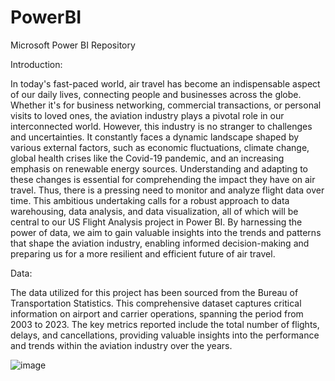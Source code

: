 # PowerBI
Microsoft Power BI Repository

Introduction:

In today's fast-paced world, air travel has become an indispensable aspect of our daily lives, connecting people and businesses across the globe. Whether it's for business networking, commercial transactions, or personal visits to loved ones, the aviation industry plays a pivotal role in our interconnected world.
However, this industry is no stranger to challenges and uncertainties. It constantly faces a dynamic landscape shaped by various external factors, such as economic fluctuations, climate change, global health crises like the Covid-19 pandemic, and an increasing emphasis on renewable energy sources.
Understanding and adapting to these changes is essential for comprehending the impact they have on air travel. Thus, there is a pressing need to monitor and analyze flight data over time. This ambitious undertaking calls for a robust approach to data warehousing, data analysis, and data visualization, all of which will be central to our US Flight Analysis project in Power BI. By harnessing the power of data, we aim to gain valuable insights into the trends and patterns that shape the aviation industry, enabling informed decision-making and preparing us for a more resilient and efficient future of air travel.

Data:

The data utilized for this project has been sourced from the Bureau of Transportation Statistics. This comprehensive dataset captures critical information on airport and carrier operations, spanning the period from 2003 to 2023. The key metrics reported include the total number of flights, delays, and cancellations, providing valuable insights into the performance and trends within the aviation industry over the years.

![image](https://github.com/McG33k/PowerBI-US-FLIGHTS-ANALYSIS/assets/14897813/5d1426f8-7807-4bea-beac-cf32f4615a81)
